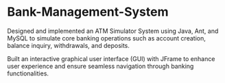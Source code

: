 # Bank-Management-System


Designed and implemented an ATM Simulator System using Java, Ant, and MySQL to simulate core banking operations such as account creation, balance inquiry, withdrawals, and deposits.

Built an interactive graphical user interface (GUI) with JFrame to enhance user experience and ensure seamless navigation through banking functionalities.
